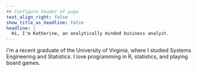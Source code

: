 ```yaml
---
## Configure header of page
text_align_right: false
show_title_as_headline: false
headline: |
  Hi, I'm Katherine, an analytically minded business analyst.
---
```


<!-- this is a subheadline -->
I'm a recent graduate of the University of Virginia, where I studied Systems Engineering and Statistics. I love programming in R, statistics, and playing board games.


